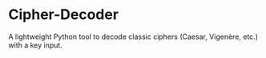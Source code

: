 # Cipher-Decoder
A lightweight Python tool to decode classic ciphers (Caesar, Vigenère, etc.) with a key input.
